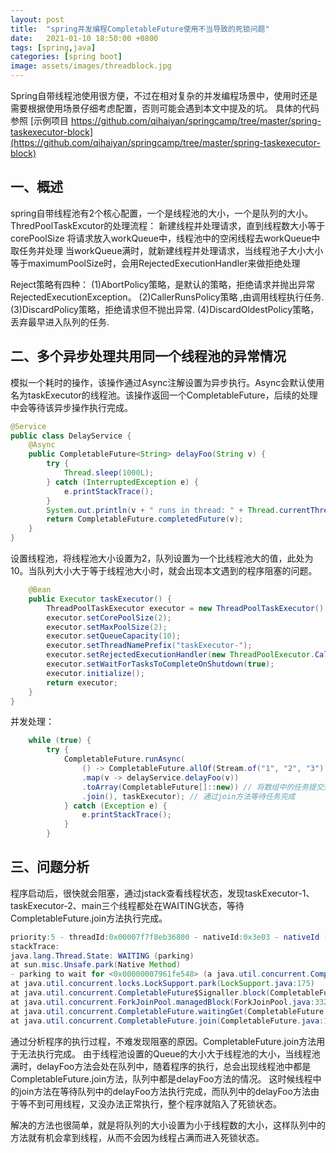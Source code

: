 ```yaml
---
layout: post
title:  "spring并发编程CompletableFuture使用不当导致的死锁问题"
date:   2021-01-10 18:50:00 +0800
tags: [spring,java]
categories: [spring boot]
image: assets/images/threadblock.jpg
---
```


Spring自带线程池使用很方便，不过在相对复杂的并发编程场景中，使用时还是需要根据使用场景仔细考虑配置，否则可能会遇到本文中提及的坑。
具体的代码参照 [示例项目 https://github.com/qihaiyan/springcamp/tree/master/spring-taskexecutor-block](https://github.com/qihaiyan/springcamp/tree/master/spring-taskexecutor-block)

## 一、概述

spring自带线程池有2个核心配置，一个是线程池的大小，一个是队列的大小。
ThredPoolTaskExcutor的处理流程：
新建线程并处理请求，直到线程数大小等于corePoolSize
将请求放入workQueue中，线程池中的空闲线程去workQueue中取任务并处理
当workQueue满时，就新建线程并处理请求，当线程池子大小大小等于maximumPoolSize时，会用RejectedExecutionHandler来做拒绝处理

Reject策略有四种：
(1)AbortPolicy策略，是默认的策略，拒绝请求并抛出异常RejectedExecutionException。
(2)CallerRunsPolicy策略 ,由调用线程执行任务.
(3)DiscardPolicy策略，拒绝请求但不抛出异常.
(4)DiscardOldestPolicy策略，丢弃最早进入队列的任务.

<!-- more -->

## 二、多个异步处理共用同一个线程池的异常情况

模拟一个耗时的操作，该操作通过Async注解设置为异步执行。Async会默认使用名为taskExecutor的线程池。该操作返回一个CompletableFuture，后续的处理中会等待该异步操作执行完成。

``` java
@Service
public class DelayService {
    @Async
    public CompletableFuture<String> delayFoo(String v) {
        try {
            Thread.sleep(1000L);
        } catch (InterruptedException e) {
            e.printStackTrace();
        }
        System.out.println(v + " runs in thread: " + Thread.currentThread().getName());
        return CompletableFuture.completedFuture(v);
    }
}
```

设置线程池，将线程池大小设置为2，队列设置为一个比线程池大的值，此处为10。当队列大小大于等于线程池大小时，就会出现本文遇到的程序阻塞的问题。

``` java
    @Bean
    public Executor taskExecutor() {
        ThreadPoolTaskExecutor executor = new ThreadPoolTaskExecutor();
        executor.setCorePoolSize(2);
        executor.setMaxPoolSize(2);
        executor.setQueueCapacity(10);
        executor.setThreadNamePrefix("taskExecutor-");
        executor.setRejectedExecutionHandler(new ThreadPoolExecutor.CallerRunsPolicy());
        executor.setWaitForTasksToCompleteOnShutdown(true);
        executor.initialize();
        return executor;
    }
}
```

并发处理：

``` java
    while (true) {
        try {
            CompletableFuture.runAsync(
                () -> CompletableFuture.allOf(Stream.of("1", "2", "3")
                .map(v -> delayService.delayFoo(v))
                .toArray(CompletableFuture[]::new)) // 将数组中的任务提交到线程池中
                .join(), taskExecutor); // 通过join方法等待任务完成
            } catch (Exception e) {
                e.printStackTrace();
            }
        }
```

## 三、问题分析

程序启动后，很快就会阻塞，通过jstack查看线程状态，发现taskExecutor-1、taskExecutor-2、main三个线程都处在WAITING状态，等待CompletableFuture.join方法执行完成。

``` java
priority:5 - threadId:0x00007f7f8eb36800 - nativeId:0x3e03 - nativeId (decimal):15875 - state:WAITING
stackTrace:
java.lang.Thread.State: WAITING (parking)
at sun.misc.Unsafe.park(Native Method)
- parking to wait for <0x00000007961fe548> (a java.util.concurrent.CompletableFuture$Signaller)
at java.util.concurrent.locks.LockSupport.park(LockSupport.java:175)
at java.util.concurrent.CompletableFuture$Signaller.block(CompletableFuture.java:1693)
at java.util.concurrent.ForkJoinPool.managedBlock(ForkJoinPool.java:3323)
at java.util.concurrent.CompletableFuture.waitingGet(CompletableFuture.java:1729)
at java.util.concurrent.CompletableFuture.join(CompletableFuture.java:1934)
```

通过分析程序的执行过程，不难发现阻塞的原因。CompletableFuture.join方法用于无法执行完成。
由于线程池设置的Queue的大小大于线程池的大小，当线程池满时，delayFoo方法会处在队列中，随着程序的执行，总会出现线程池中都是CompletableFuture.join方法，队列中都是delayFoo方法的情况。
这时候线程中的join方法在等待队列中的delayFoo方法执行完成，而队列中的delayFoo方法由于等不到可用线程，又没办法正常执行，整个程序就陷入了死锁状态。

解决的方法也很简单，就是将队列的大小设置为小于线程数的大小，这样队列中的方法就有机会拿到线程，从而不会因为线程占满而进入死锁状态。
